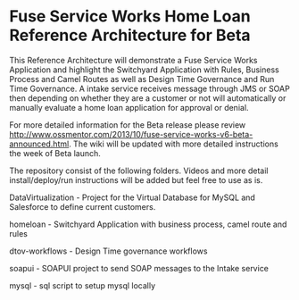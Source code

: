 Fuse Service Works Home Loan Reference Architecture for Beta
============================================================

This Reference Architecture will demonstrate a Fuse Service Works Application and highlight the Switchyard Application with Rules, Business Process and Camel Routes as well as Design Time Governance and Run Time Governance.  A intake service receives message through JMS or SOAP then depending on whether they are a customer or not will automatically or manually evaluate a home loan application for approval or denial.

For more detailed information for the Beta release please review http://www.ossmentor.com/2013/10/fuse-service-works-v6-beta-announced.html.  The wiki will be updated with more detailed instructions the week of Beta launch.

The repository consist of the following folders.  Videos and more detail install/deploy/run instructions will be added but feel free to use as is.

DataVirtualization - Project for the Virtual Database for MySQL and Salesforce to define current customers.

homeloan - Switchyard Application with business process, camel route and rules

dtov-workflows - Design Time governance workflows

soapui - SOAPUI project to send SOAP messages to the Intake service

mysql - sql script to setup mysql locally
